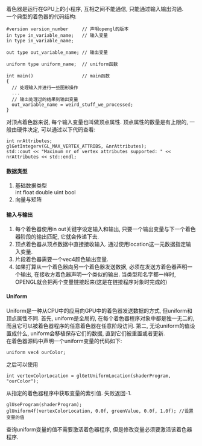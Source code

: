 着色器是运行在GPU上的小程序, 互相之间不能通信, 只能通过输入输出沟通.  
一个典型的着色器的代码结构:  
```
#version version_number     // 声明opengl的版本
in type in_variable_name;   // 输入变量
in type in_variable_name;

out type out_variable_name; // 输出变量

uniform type uniform_name;  // uniform函数

int main()                  // main函数
{
  // 处理输入并进行一些图形操作
  ...
  // 输出处理过的结果到输出变量
  out_variable_name = weird_stuff_we_processed;
}
```
对顶点着色器来说, 每个输入变量也叫做顶点属性. 顶点属性的数量是有上限的, 一般由硬件决定, 可以通过以下代码查看:
```
int nrAttributes;
glGetIntegerv(GL_MAX_VERTEX_ATTRIBS, &nrAttributes);
std::cout << "Maximum nr of vertex attributes supported: " << nrAttributes << std::endl;
```

#### 数据类型
1. 基础数据类型  
int float double uint bool
2. 向量与矩阵

#### 输入与输出
1. 每个着色器使用in out关键字设定输入和输出, 只要一个输出变量与下一个着色器阶段的输出匹配, 它就会传递下去.  
2. 顶点着色器从顶点数据中直接接收输入. 通过使用location这一元数据指定输入变量.  
3. 片段着色器需要一个vec4颜色输出变量.  
4. 如果打算从一个着色器向另一个着色器发送数据, 必须在发送方着色器声明一个输出, 在接收方着色器声明一个类似的输出. 当类型和名字都一样时, OPENGL就会把两个变量链接起来(这是在链接程序对象时完成的)

#### Uniform
Uniform是一种从CPU中的应用向GPU中的着色器发送数据的方式, 但uniform和顶点属性不同. 首先, uniform是全局的, 在每个着色器程序对象中都是独一无二的, 而且它可以被着色器程序的任意着色器在任意阶段访问. 第二, 无论uniform的值设置成什么, uniform会移植保存它们的数据, 直到它们被重置或者更新.  
在着色器源码中声明一个uniform变量的代码如下:
```
uniform vec4 ourColor;
```
之后可以使用
```
int vertexColorLocation = glGetUniformLocation(shaderProgram, "ourColor");
```
从指定的着色器程序中获取变量的索引值. 失败返回-1.  
```
glUseProgram(shaderProgram);
glUniform4f(vertexColorLocation, 0.0f, greenValue, 0.0f, 1.0f); //设置变量的值
```
查询uniform变量的值不需要激活着色器程序, 但是修改变量必须要激活该着色器程序.  
